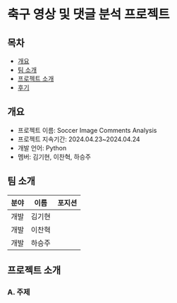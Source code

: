 # 축구 영상 및 댓글 분석 프로젝트


## 목차
- [개요](#개요)
- [팀 소개](#팀소개)
- [프로젝트 소개](#프로젝트소개)
- [후기](#후기)


## 개요
- 프로젝트 이름: Soccer Image Comments Analysis
- 프로젝트 지속기간: 2024.04.23~2024.04.24
- 개발 언어: Python
- 멤버: 김기현, 이찬혁, 하승주

## 팀 소개
| 분야 | 이름 | 포지션 |
| --- | --- | --- |
| 개발 | 김기현  |  |
| 개발 | 이찬혁 |  |
| 개발 | 하승주 |  |

## 프로젝트 소개
  ### A. 주제
